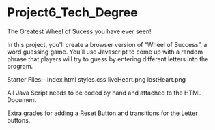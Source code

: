# Project6_Tech_Degree
 The Greatest Wheel of Sucess you have ever seen!

In this project, you'll create a browser version of “Wheel of Success”, 
a word guessing game. You’ll use Javascript to come up with a random phrase 
that players will try to guess by entering different letters into the program.

Starter Files:-
index.html
styles.css
liveHeart.png
lostHeart.png

All Java Script needs to be coded by hand and attached to the HTML Document

Extra grades for adding a Reset Button and transitions for the Letter buttons.